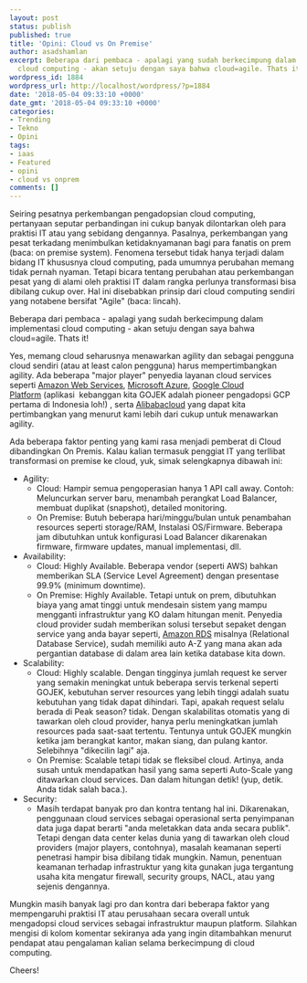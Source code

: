 ```yaml
---
layout: post
status: publish
published: true
title: 'Opini: Cloud vs On Premise'
author: asadshamlan
excerpt: Beberapa dari pembaca - apalagi yang sudah berkecimpung dalam implementasi
  cloud computing - akan setuju dengan saya bahwa cloud=agile. Thats it!
wordpress_id: 1884
wordpress_url: http://localhost/wordpress/?p=1884
date: '2018-05-04 09:33:10 +0000'
date_gmt: '2018-05-04 09:33:10 +0000'
categories:
- Trending
- Tekno
- Opini
tags:
- iaas
- Featured
- opini
- cloud vs onprem
comments: []
---
```

<p>Seiring pesatnya perkembangan pengadopsian cloud computing, pertanyaan seputar perbandingan ini cukup banyak dilontarkan oleh para praktisi IT atau yang sebidang dengannya. Pasalnya, perkembangan yang pesat terkadang menimbulkan ketidaknyamanan bagi para fanatis on prem (baca: on premise system). Fenomena tersebut tidak hanya terjadi dalam bidang IT khususnya cloud computing, pada umumnya perubahan memang tidak pernah nyaman. Tetapi bicara tentang perubahan atau perkembangan pesat yang di alami oleh praktisi IT dalam rangka perlunya transformasi bisa dibilang cukup over. Hal ini disebabkan prinsip dari cloud computing sendiri yang notabene bersifat "Agile" (baca: lincah).</p>
<p>Beberapa dari pembaca - apalagi yang sudah berkecimpung dalam implementasi cloud computing - akan setuju dengan saya bahwa cloud=agile. Thats it!</p>
<p>Yes, memang cloud seharusnya menawarkan agility dan sebagai pengguna cloud sendiri (atau at least calon pengguna) harus mempertimbangkan agility. Ada beberapa "major player" penyedia layanan cloud services seperti <a href="https://aws.amazon.com/">Amazon Web Services</a>, <a href="https://azure.microsoft.com/en-us/">Microsoft Azure</a>, <a href="https://cloud.google.com/">Google Cloud Platform</a> (aplikasi  kebanggan kita GOJEK adalah pioneer pengadopsi GCP pertama di Indonesia loh!) , serta <a href="https://www.alibabacloud.com/">Alibabacloud</a> yang dapat kita pertimbangkan yang menurut kami lebih dari cukup untuk menawarkan agility.</p>
<p>Ada beberapa faktor penting yang kami rasa menjadi pemberat di Cloud dibandingkan On Premis. Kalau kalian termasuk penggiat IT yang terllibat transformasi on premise ke cloud, yuk, simak selengkapnya dibawah ini:</p>
<ul>
<li>Agility:
<ul>
<li>Cloud: Hampir semua pengoperasian hanya 1 API call away. Contoh: Meluncurkan server baru, menambah perangkat Load Balancer, membuat duplikat (snapshot), detailed monitoring.</li>
<li>On Premise: Butuh beberapa hari/minggu/bulan untuk penambahan resources seperti storage/RAM, Instalasi OS/Firmware. Beberapa jam dibutuhkan untuk konfigurasi Load Balancer dikarenakan firmware, firmware updates, manual implementasi, dll.</li>
</ul>
</li>
<li>Availability:
<ul>
<li>Cloud: Highly Available. Beberapa vendor (seperti AWS) bahkan memberikan SLA (Service Level Agreement) dengan presentase 99.9% (minimum downtime).</li>
<li>On Premise: Highly Available. Tetapi untuk on prem, dibutuhkan biaya yang amat tinggi untuk mendesain sistem yang mampu mengganti infrastruktur yang KO dalam hitungan menit. Penyedia cloud provider sudah memberikan solusi tersebut sepaket dengan service yang anda bayar seperti, <a href="https://aws.amazon.com/rds/">Amazon RDS</a> misalnya (Relational Database Service), sudah memiliki auto A-Z yang mana akan ada pergantian database di dalam area lain ketika database kita down.</li>
</ul>
</li>
<li>Scalability:
<ul>
<li>Cloud: Highly scalable. Dengan tingginya jumlah request ke server yang semakin meningkat untuk beberapa servis terkenal seperti GOJEK, kebutuhan server resources yang lebih tinggi adalah suatu kebutuhan yang tidak dapat dihindari. Tapi, apakah request selalu berada di Peak season? tidak. Dengan skalabilitas otomatis yang di tawarkan oleh cloud provider, hanya perlu meningkatkan jumlah resources pada saat-saat tertentu. Tentunya untuk GOJEK mungkin ketika jam berangkat kantor, makan siang, dan pulang kantor. Selebihnya "dikecilin lagi" aja.</li>
<li>On Premise: Scalable tetapi tidak se fleksibel cloud. Artinya, anda susah untuk mendapatkan hasil yang sama seperti Auto-Scale yang ditawarkan cloud services. Dan dalam hitungan detik! (yup, detik. Anda tidak salah baca.).</li>
</ul>
</li>
<li>Security:
<ul>
<li>Masih terdapat banyak pro dan kontra tentang hal ini. Dikarenakan, penggunaan cloud services sebagai operasional serta penyimpanan data juga dapat berarti "anda meletakkan data anda secara publik". Tetapi dengan data center kelas dunia yang di tawarkan oleh cloud providers (major players, contohnya), masalah keamanan seperti penetrasi hampir bisa dibilang tidak mungkin. Namun, penentuan keamanan terhadap infrastruktur yang kita gunakan juga tergantung usaha kita mengatur firewall, security groups, NACL, atau yang sejenis dengannya.</li>
</ul>
</li>
</ul>
<p>Mungkin masih banyak lagi pro dan kontra dari beberapa faktor yang mempengaruhi praktisi IT atau perusahaan secara overall untuk mengadopsi cloud services sebagai infrastruktur maupun platform. Silahkan mengisi di kolom komentar sekiranya ada yang ingin ditambahkan menurut pendapat atau pengalaman kalian selama berkecimpung di cloud computing.</p>
<p>Cheers!</p>
